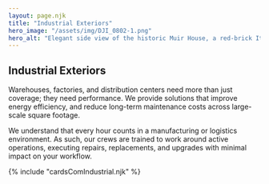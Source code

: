 ```yaml
---
layout: page.njk
title: "Industrial Exteriors"
hero_image: "/assets/img/DJI_0802-1.png"
hero_alt: "Elegant side view of the historic Muir House, a red-brick Italianate structure with white trim and ornate brackets installed under the soffits of a newly installed roof. The building features arched windows, a white wooden back porch, and a brick driveway lightly dusted with snow. The preserved structure sits surrounded by leafless winter trees, in front of a dim, sunsetting sky."
---
```


## Industrial Exteriors

Warehouses, factories, and distribution centers need more than just coverage; they need performance. We provide solutions that improve energy efficiency, and reduce long-term maintenance costs across large-scale square footage.

We understand that every hour counts in a manufacturing or logistics environment. As such, our crews are trained to work around active operations, executing repairs, replacements, and upgrades with minimal impact on your workflow.

<div class="breakout">
  {% include "cardsComIndustrial.njk" %}
  <!-- Possible Gallery Here -->
</div>
